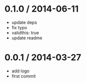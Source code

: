 
0.1.0 / 2014-06-11
==================

 * update deps
 * fix typo
 * validthis: true
 * update readme

0.0.1 / 2014-03-27
==================

 * add logo
 * first commit
